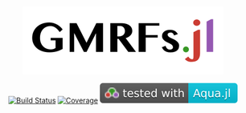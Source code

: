 <p align="center">
    <picture align="center">
        <source media="(prefers-color-scheme: dark)" srcset="https://github.com/timweiland/GMRFs.jl/blob/main/docs/src/assets/logo_dark_mode.png">
        <img alt="Shows the logo for the GMRFs.jl library." src="https://github.com/timweiland/GMRFs.jl/blob/main/docs/src/assets/logo_light_mode.png">
    </picture>
</p>

<div align="center">

[![Build Status](https://github.com/timweiland/GMRFs.jl/actions/workflows/CI.yml/badge.svg?branch=main)](https://github.com/timweiland/GMRFs.jl/actions/workflows/CI.yml?query=branch%3Amain)
[![Coverage](https://codecov.io/gh/timweiland/GMRFs.jl/branch/main/graph/badge.svg)](https://codecov.io/gh/timweiland/GMRFs.jl)
[![Aqua](https://raw.githubusercontent.com/JuliaTesting/Aqua.jl/master/badge.svg)](https://github.com/JuliaTesting/Aqua.jl)

</div>
